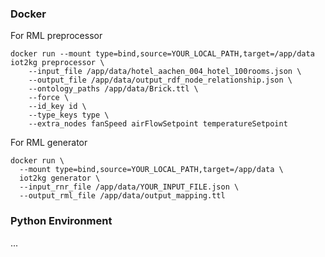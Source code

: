 ### Docker
For RML preprocessor
````shell
docker run --mount type=bind,source=YOUR_LOCAL_PATH,target=/app/data iot2kg preprocessor \
    --input_file /app/data/hotel_aachen_004_hotel_100rooms.json \
    --output_file /app/data/output_rdf_node_relationship.json \
    --ontology_paths /app/data/Brick.ttl \
    --force \
    --id_key id \
    --type_keys type \
    --extra_nodes fanSpeed airFlowSetpoint temperatureSetpoint
````

For RML generator
````shell
docker run \
  --mount type=bind,source=YOUR_LOCAL_PATH,target=/app/data \
  iot2kg generator \
  --input_rnr_file /app/data/YOUR_INPUT_FILE.json \
  --output_rml_file /app/data/output_mapping.ttl
````

### Python Environment
...